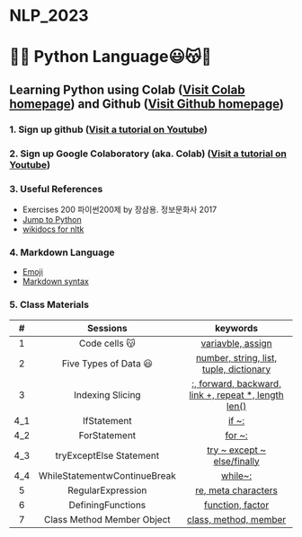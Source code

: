 # NLP_2023

# 🐹🍦 **Python Language**😃😽💝

## **Learning Python** using **Colab** ([Visit Colab homepage](https://colab.research.google.com/?utm_source=scs-index)) and **Github** ([Visit Github homepage](https://github.com/))

### **1. Sign up github** ([Visit a tutorial on Youtube](https://www.youtube.com/watch?v=c-NikCpec7U))
### **2. Sign up Google Colaboratory** (aka. Colab) ([Visit a tutorial on Youtube](https://www.youtube.com/watch?v=2X_EU18OeYM))

### **3. Useful References**
- Exercises 200 파이썬200제 by 장삼용. 정보문화사 2017
- [Jump to Python](https://wikidocs.net/book/1)
- [wikidocs for nltk](https://wikidocs.net/21667)

### **4. Markdown Language**
* [Emoji](https://gist.github.com/rxaviers/7360908)
* [Markdown syntax](https://www.markdownguide.org/basic-syntax/)

### **5. Class Materials**
| # | Sessions | keywords |
|:-:|:-:|:-:|
| 1 | Code cells 😽 | [variavble, assign](https://github.com/sung22/NLP_2023/blob/main/1_CodeCells_Basic.ipynb) |
| 2 | Five Types of Data 😃 | [number, string, list, tuple, dictionary](https://github.com/sung22/NLP_2023/blob/main/2_FiveTypesofData.ipynb) |
| 3 | Indexing Slicing | [:, forward, backward, link +, repeat *, length len()](https://github.com/sung22/NLP_2023/blob/main/3_Indexing_Slicing.ipynb) |
| 4_1 | IfStatement | [if ~:](https://github.com/sung22/NLP_2023/blob/main/4_1_IfStatement.ipynb) |
| 4_2 | ForStatement | [ for ~:](https://github.com/sung22/NLP_2023/blob/main/4_2_ForStatement.ipynb) |
| 4_3 | tryExceptElse Statement | [try ~ except ~ else/finally](https://github.com/sung22/NLP_2023/blob/main/4_3_tryExceptElse_Statement.ipynb) |
| 4_4 | WhileStatementwContinueBreak | [while~:](https://github.com/sung22/NLP_2023/blob/main/4_4_WhileStatementwContinueBreak.ipynb) |
| 5 | RegularExpression | [re, meta characters](https://github.com/sung22/NLP_2023/blob/main/5_RegularExpression_Revised.ipynb) |
| 6 | DefiningFunctions | [function, factor](https://github.com/sung22/NLP_2023/blob/main/6_DefiningFunctions.ipynb) |
| 7 | Class Method Member Object | [class, method, member](https://github.com/sung22/NLP_2023/blob/main/7_Class_Method_Member_Object.ipynb) |
